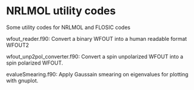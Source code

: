 # NRLMOL utility codes
Some utility codes for NRLMOL and FLOSIC codes


wfout_reader.f90: Convert a binary WFOUT into a human readable format WFOUT2

wfout_unp2pol_converter.f90: Convert a spin unpolarized WFOUT into a spin polarized WFOUT.

evalueSmearing.f90: Apply Gaussain smearing on eigenvalues for plotting with gnuplot.

